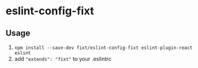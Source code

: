 # eslint-config-fixt

## Usage

1. `npm install --save-dev fixt/eslint-config-fixt eslint-plugin-react eslint`
2. add `"extends": "fixt"` to your .eslintrc
